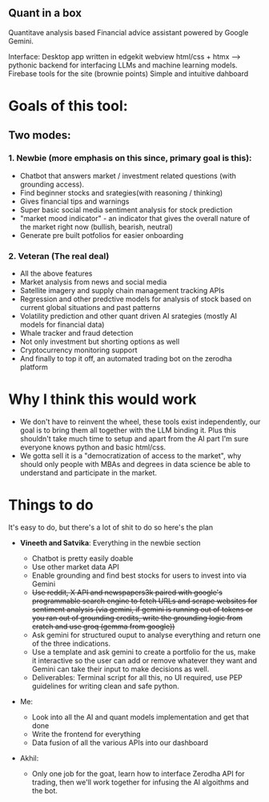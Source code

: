 ## Quant in a box
Quantitave analysis based Financial advice assistant powered by Google Gemini.

Interface: Desktop app written in edgekit webview 
html/css + htmx --> pythonic backend for interfacing LLMs and machine learning models.
Firebase tools for the site (brownie points)
Simple and intuitive dahboard
# Goals of this tool:

## Two modes:

### 1. Newbie (more emphasis on this since, primary goal is this):
- Chatbot that answers market / investment related questions (with grounding access).
- Find beginner stocks and srategies(with reasoning / thinking)
- Gives financial tips and warnings
- Super basic social media sentiment analysis for stock prediction
- "market mood indicator" - an indicator that gives the overall nature of the market right now (bullish, bearish, neutral)
- Generate pre built potfolios for easier onboarding

### 2. Veteran (The real deal)
- All the above features
- Market analysis from news and social media
- Satellite imagery and supply chain management tracking APIs
- Regression and other predctive models for analysis of stock based on current global situations and past patterns
- Volatility prediction and other quant driven AI srategies (mostly AI models for financial data)
- Whale tracker and fraud detection
- Not only investment but shorting options as well
- Cryptocurrency monitoring support
- And finally to top it off, an automated trading bot on the zerodha platform

# Why I think this would work
- We don't have to reinvent the wheel, these tools exist independently, our goal is to bring them all together with the LLM binding it. Plus this shouldn't take much time to setup and apart from the AI part I'm sure everyone knows python and basic html/css.
- We gotta sell it is a "democratization of access to the market", why should only people with MBAs and degrees in data science be able to understand and participate in the market.

# Things to do
 It's easy to do, but there's a lot of shit to do so here's the plan
 - **Vineeth and Satvika**: Everything in the newbie section
	  - Chatbot is pretty easily doable
	  - Use other market data API
	  - Enable grounding and find best stocks for users to invest into via Gemini
	  - ~~Use reddit, X API and newspapers3k paired with google's programmable search engine to fetch URLs and scrape websites for sentiment analysis (via gemini, if gemini is running out of tokens or you ran out of grounding credits, write the grounding logic from cratch and use groq (gemma from google))~~
	  - Ask gemini for structured ouput to analyse everything and return one of the three indications.
	  - Use a template and ask gemini to create a portfolio for the us, make it interactive so the user can add or remove whatever they want and Gemini can take their input to make decisions as well.
	- Deliverables: Terminal script for all this, no UI required, use PEP guidelines for writing clean and safe python.

- Me:
	- Look into all the AI and quant models implementation and get that done
	- Write the frontend for everything 
	- Data fusion of all the various APIs into our dashboard
- Akhil:
	- Only one job for the goat, learn how to interface Zerodha API for trading, then we'll work together for infusing the AI algoithms and the bot.


 